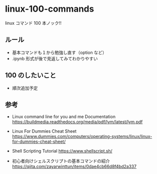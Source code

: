 # linux-100-commands

linux コマンド 100 本ノック!!

## ルール

- 基本コマンドも１から勉強し直す（option など）
- .ipynb 形式が後で見返してみてわかりやすい

## 100 のしたいこと

- 順次追加予定

## 参考

- Linux command line for you and me Documentation
  https://buildmedia.readthedocs.org/media/pdf/lym/latest/lym.pdf

- Linux For Dummies Cheat Sheet
  https://www.dummies.com/computers/operating-systems/linux/linux-for-dummies-cheat-sheet/

- Shell Scripting Tutorial
  https://www.shellscript.sh/

- 初心者向けシェルスクリプトの基本コマンドの紹介
  https://qiita.com/zayarwinttun/items/0dae4cb66d8f4bd2a337
